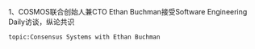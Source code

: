 1、COSMOS联合创始人兼CTO Ethan Buchman接受Software Engineering Daily访谈，纵论共识
    
    topic:Consensus Systems with Ethan Buchman
